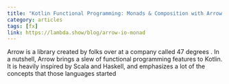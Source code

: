 ```yaml
---
title: "Kotlin Functional Programming: Monads & Composition with Arrow Fx"
category: articles
tags: [fx]
link: https://lambda.show/blog/arrow-io-monad
---
```

Arrow is a library created by folks over at a company called  47 degrees . In a nutshell, Arrow brings a slew of functional programming features to Kotlin. It is heavily inspired by Scala and Haskell, and emphasizes a lot of the concepts that those languages started
